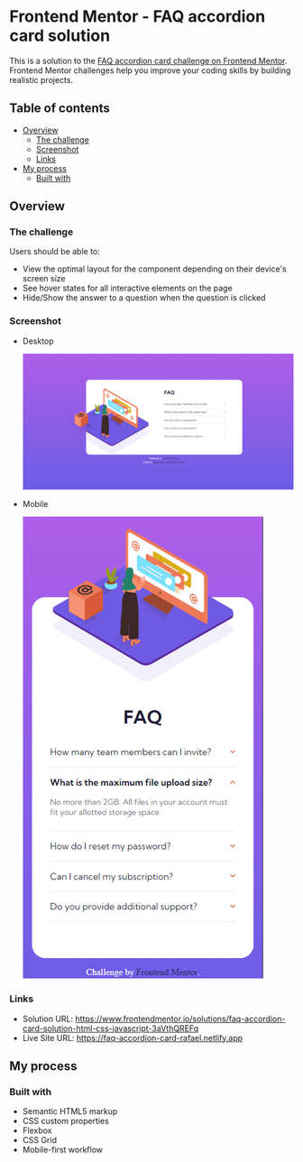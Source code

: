 # Frontend Mentor - FAQ accordion card solution

This is a solution to the [FAQ accordion card challenge on Frontend Mentor](https://www.frontendmentor.io/challenges/faq-accordion-card-XlyjD0Oam). Frontend Mentor challenges help you improve your coding skills by building realistic projects. 

## Table of contents

- [Overview](#overview)
  - [The challenge](#the-challenge)
  - [Screenshot](#screenshot)
  - [Links](#links)
- [My process](#my-process)
  - [Built with](#built-with)

## Overview

### The challenge

Users should be able to:

- View the optimal layout for the component depending on their device's screen size
- See hover states for all interactive elements on the page
- Hide/Show the answer to a question when the question is clicked

### Screenshot

  - Desktop
  
    ![](images/desktop.png)
    
  - Mobile
  
    ![](images/mobile.png)

### Links

- Solution URL: https://www.frontendmentor.io/solutions/faq-accordion-card-solution-html-css-javascript-3aVthQREFq
- Live Site URL: https://faq-accordion-card-rafael.netlify.app

## My process

### Built with

- Semantic HTML5 markup
- CSS custom properties
- Flexbox
- CSS Grid
- Mobile-first workflow
